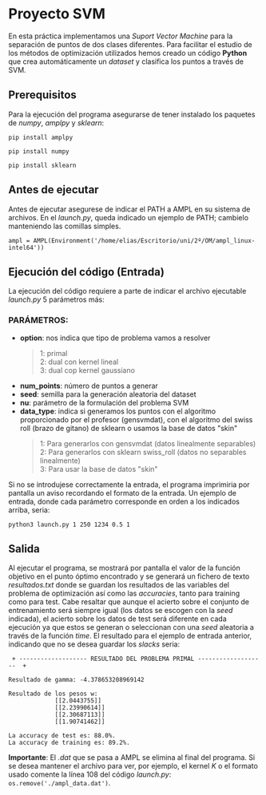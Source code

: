 # Proyecto SVM

En esta práctica implementamos una *Suport Vector Machine* para la separación de puntos de dos clases diferentes. Para facilitar el estudio de los métodos de optimización utilizados hemos creado un código **Python** que crea automáticamente un *dataset* y clasifica los puntos a través de SVM.

## Prerequisitos

Para la ejecución del programa asegurarse de tener instalado los paquetes de *numpy*, *amplpy* y *sklearn*:

```
pip install amplpy

pip install numpy

pip install sklearn
```

## Antes de ejecutar

Antes de ejecutar asegurese de indicar el PATH a AMPL en su sistema de archivos. En el *launch.py*, queda indicado un ejemplo de PATH; cambielo manteniendo las comillas simples. 

```
ampl = AMPL(Environment('/home/elias/Escritorio/uni/2º/OM/ampl_linux-intel64'))
```

## Ejecución del código (Entrada)

La ejecución del código requiere a parte de indicar el archivo ejecutable *launch.py* 5 parámetros más:

### PARÁMETROS:
- **option**: nos indica que tipo de problema vamos a resolver <br/>
    >1: primal<br/>
    >2: dual con kernel lineal<br/>
    >3: dual cop kernel gaussiano<br/>
- **num_points**: número de puntos a generar
- **seed**: semilla para la generación aleatoria del dataset
- **nu**: parámetro de la formulación del problema SVM
- **data_type**: indica si generamos los puntos con el algoritmo proporcionado
    por el profesor (gensvmdat), con el algoritmo del swiss roll
    (brazo de gitano) de sklearn o usamos la base de datos "skin"
    >1: Para generarlos con gensvmdat (datos linealmente separables)<br/>
    >2: Para generarlos con sklearn swiss_roll (datos no separables linealmente)<br/>
    >3: Para usar la base de datos "skin"<br/>
  
Si no se introdujese correctamente la entrada, el programa imprimiria por pantalla un aviso recordando el formato de la entrada. Un ejemplo de entrada, donde cada parámetro corresponde en orden a los indicados arriba, seria:

```
python3 launch.py 1 250 1234 0.5 1
```

## Salida

Al ejecutar el programa, se mostrará por pantalla el valor de la función objetivo en el punto óptimo encontrado y se generará un fichero de texto *resultados.txt* donde se guardan los resultados de las variables del problema de optimización así como las *accuracies*, tanto para training como para test. Cabe resaltar que aunque el acierto sobre el conjunto de entrenamiento será siempre igual (los datos se escogen con la *seed* indicada), el acierto sobre los datos de test será diferente en cada ejecución ya que estos se generan o seleccionan con una *seed* aleatoria a través de la función *time*. El resultado para el ejemplo de entrada anterior, indicando que no se desea guardar los *slacks* seria:

```
 + ------------------- RESULTADO DEL PROBLEMA PRIMAL -------------------  +

Resultado de gamma: -4.378653208969142

Resultado de los pesos w:
             [[2.0443755]]
             [[2.23990614]]
             [[2.30687113]]
             [[1.90741462]]

La accuracy de test es: 88.0%.
La accuracy de training es: 89.2%.
```

**Importante**: El *.dat* que se pasa a AMPL se elimina al final del programa. Si se desea mantener el archivo para ver, por ejemplo, el kernel *K* o el formato usado comente la línea 108 del código *launch.py*: ```os.remove('./ampl_data.dat')```.
